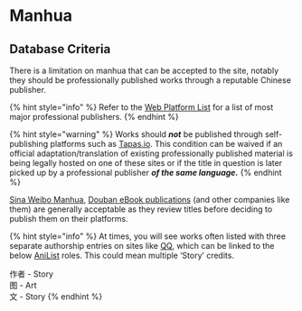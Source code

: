 # Manhua

## Database Criteria

There is a limitation on manhua that can be accepted to the site, notably they should be professionally published works through a reputable Chinese publisher.

{% hint style="info" %}
Refer to the [Web Platform List](web-platform-list-not-exhaustive.md) for a list of most major professional publishers.
{% endhint %}

{% hint style="warning" %}
Works should _**not**_ be published through self-publishing platforms such as [Tapas.io](http://tapas.io). This condition can be waived if an official adaptation/translation of existing professionally published material is being legally hosted on one of these sites or if the title in question is later picked up by a professional publisher _**of the same language.**_
{% endhint %}

[Sina Weibo Manhua](http://manhua.weibo.com/), [Douban eBook publications](https://read.douban.com/) \(and other companies like them\) are generally acceptable as they review titles before deciding to publish them on their platforms.

{% hint style="info" %}
At times, you will see works often listed with three separate authorship entries on sites like [QQ](http://ac.qq.com/), which can be linked to the below [AniList](http://anilist.co) roles. This could mean multiple ‘Story’ credits.

作者 - Story  
图 - Art  
文 - Story
{% endhint %}

